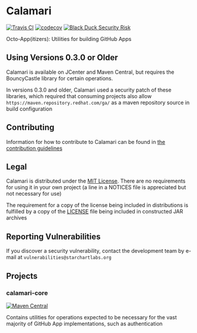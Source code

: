 # Calamari

[![Travis CI](https://img.shields.io/travis/StarChart-Labs/calamari.svg?branch=master)](https://travis-ci.org/StarChart-Labs/calamari) [![codecov](https://codecov.io/gh/StarChart-Labs/calamari/branch/master/graph/badge.svg)](https://codecov.io/gh/StarChart-Labs/calamari) [![Black Duck Security Risk](https://copilot.blackducksoftware.com/github/repos/StarChart-Labs/calamari/branches/master/badge-risk.svg)](https://copilot.blackducksoftware.com/github/repos/StarChart-Labs/calamari/branches/master)

Octo-App(itizers): Utilities for building GitHub Apps

## Using Versions 0.3.0 or Older

Calamari is available on JCenter and Maven Central, but requires the BouncyCastle library for certain operations.

In versions 0.3.0 and older, Calamari used a security patch of these libraries, which required that consuming projects also allow `https://maven.repository.redhat.com/ga/` as a maven repository source in build configuration

## Contributing

Information for how to contribute to Calamari can be found in [the contribution guidelines](./docs/CONTRIBUTING.md)

## Legal

Calamari is distributed under the [MIT License](https://opensource.org/licenses/MIT). There are no requirements for using it in your own project (a line in a NOTICES file is appreciated but not necessary for use)

The requirement for a copy of the license being included in distributions is fulfilled by a copy of the [LICENSE](./LICENSE) file being included in constructed JAR archives

## Reporting Vulnerabilities

If you discover a security vulnerability, contact the development team by e-mail at `vulnerabilities@starchartlabs.org`

## Projects

### calamari-core

[![Maven Central](https://img.shields.io/maven-central/v/org.starchartlabs.calamari/calamari-core.svg)](https://mvnrepository.com/artifact/org.starchartlabs.calamari/calamari-core)

Contains utilities for operations expected to be necessary for the vast majority of GitHub App implementations, such as authentication
